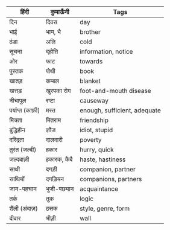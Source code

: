 हिंदी | कुमाऊँनी | Tags 
--- | --- | --- 
दिन | दिवस | day
भाई | भाय, भै | brother
ठंडा | अलि | cold
सूचना | द्होति | information, notice
ओर | फाट | towards
पुस्तक | पोथी | book
खातड़ | कम्बल | blanket
खत्तड़ | खुरपका रोग | foot-and-mouth disease
नीचापुल | रप्टा | causeway
पर्याप्त (काफ़ी) | मस्त | enough, sufficient, adequate
मित्रता | मितराम | friendship
बुद्धिहीन | ज्ञौज | idiot, stupid
दरिद्रता | दालदारी | poverty
तुरंत (जल्दी) | हकार | hurry, quick
जल्दबाज़ी | हकारक, कैबै | haste, hastiness
साथी | दगड़ी | companion, partner
साथियों | दगड़ियन | companions, partners
जान-पहचान | भुजी-पछ्यान | acquaintance
तर्क | तुक | logic
शैली (अंदाज़) | ठसक | style, genre, form
दीवार | भीड़ी | wall